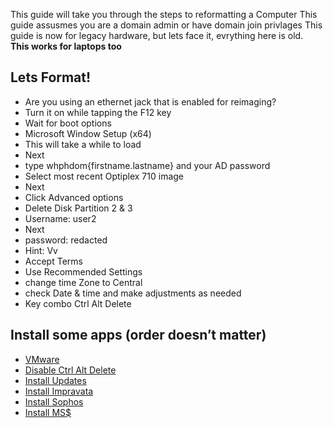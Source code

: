 This guide will take you through the steps to reformatting a Computer 
This guide assusmes you are a domain admin or have domain join privlages
This guide is now for legacy hardware, but lets face it, evrything here is old.  
**This works for laptops too**

**Lets Format!**
------------------------
* Are you using an ethernet jack that is enabled for reimaging?
* Turn it on while tapping the F12 key
* Wait for boot options 
* Microsoft Window Setup (x64)
* This will take a while to load
* Next 
* type whphdom\{firstname.lastname} and your AD password
* Select most recent Optiplex 710 image
* Next
* Click Advanced options
* Delete Disk Partition 2 & 3
* Username: user2
* Next
* password: redacted
* Hint: Vv
* Accept Terms
* Use Recommended Settings
* change time Zone to Central
* check Date & time and make adjustments as needed
* Key combo Ctrl Alt Delete


**Install some apps** (order doesn’t matter)
------------------------
*  [VMware](App_Installs/Vmware)
*  [Disable Ctrl Alt Delete](App_Installs/Disabe_Ctrl-Alt-Delete)
*  [Install Updates](App_Installs/install_updates) 
*  [Install Impravata](App_Installs/Install_Impravata)
*  [Install Sophos](App_Installs/Install_Sophos)
*  [Install MS$](App_Installs/MS4)



